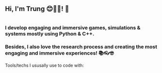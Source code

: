 ## Hi, I'm Trung 😊🔭🌱! 👋

<!--
**xuantrungtrinh/xuantrungtrinh** is a ✨ _special_ ✨ repository because its `README.md` (this file) appears on your GitHub profile.

Here are some ideas to get you started:
- 🔭 I’m currently working on ...
- 🌱 I’m currently learning ...
- 👯 I’m looking to collaborate on ...
- 🤔 I’m looking for help with ...
- 💬 Ask me about ...
- 📫 How to reach me: ...
- 😄 Pronouns: ...
- ⚡ Fun fact: ...
-->
<h1></h1>

### I develop engaging and immersive games, simulations & systems mostly using Python & C++. 
### Besides, I also love the research process and creating the most engaging and immersive experiences! 📚👓🤓

Tools/techs I ususally use to code with:
<!--
<img src="https://raw.githubusercontent.com/MikeCodesDotNET/ColoredBadges/master/svg/dev/languages/python.svg" alt="python" style="vertical-align:top; margin:6px 4px">  https://img.shields.io/badge/C%2B%2B-00599C?style=for-the-badge&logo=c%2B%2B&logoColor=white

[![Jupyter Notebook](https://img.shields.io/badge/Jupyter-Notebook-orange?style=for-the-badge&logo=Jupyter)](https://jupyter.org/try) 
-->
